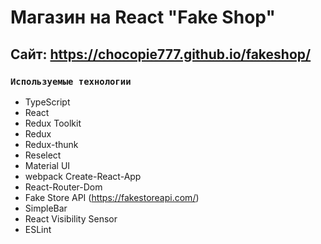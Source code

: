 # Магазин на React "Fake Shop"
## Сайт: https://chocopie777.github.io/fakeshop/
### `Используемые технологии`

- TypeScript
- React
- Redux Toolkit
- Redux
- Redux-thunk
- Reselect
- Material UI
- webpack Create-React-App
- React-Router-Dom
- Fake Store API (https://fakestoreapi.com/)
- SimpleBar
- React Visibility Sensor
- ESLint
